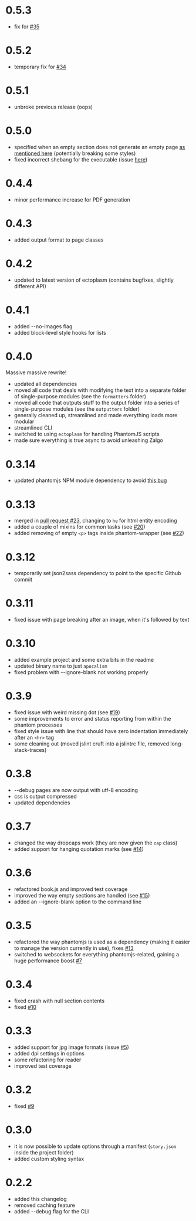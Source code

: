 0.5.3
===

- fix for [#35](https://github.com/andrey-p/apocalism-js/issues/35)

0.5.2
===

- temporary fix for [#34](https://github.com/andrey-p/apocalism-js/issues/34)

0.5.1
===

- unbroke previous release (oops)

0.5.0
===

- specified when an empty section does not generate an empty page [as mentioned here](https://github.com/andrey-p/apocalism-js/issues/31) (potentially breaking some styles)
- fixed incorrect shebang for the executable (issue [here](https://github.com/andrey-p/apocalism-js/issues/30))

0.4.4
===

- minor performance increase for PDF generation

0.4.3
===

- added output format to page classes

0.4.2
===

- updated to latest version of ectoplasm (contains bugfixes, slightly different API)

0.4.1
===

- added --no-images flag
- added block-level style hooks for lists

0.4.0
===

Massive massive rewrite!

- updated all dependencies
- moved all code that deals with modifying the text into a separate folder of single-purpose modules (see the `formatters` folder)
- moved all code that outputs stuff to the output folder into a series of single-purpose modules (see the `outputters` folder)
- generally cleaned up, streamlined and made everything loads more modular
- streamlined CLI
- switched to using `ectoplasm` for handling PhantomJS scripts
- made sure everything is true async to avoid unleashing Zalgo

0.3.14
===

- updated phantomjs NPM module dependency to avoid [this bug](https://github.com/Medium/phantomjs/issues/161)

0.3.13
===

- merged in [pull request #23](https://github.com/andrey-p/apocalism-js/pull/23), changing to `he` for html entity encoding
- added a couple of mixins for common tasks (see [#20](https://github.com/andrey-p/apocalism-js/issues/20))
- added removing of empty `<p>` tags inside phantom-wrapper (see [#22](https://github.com/andrey-p/apocalism-js/issues/22))

0.3.12
===

- temporarily set json2sass dependency to point to the specific Github commit

0.3.11
===

- fixed issue with page breaking after an image, when it's followed by text

0.3.10
===

- added example project and some extra bits in the readme
- updated binary name to just `apocalism`
- fixed problem with --ignore-blank not working properly

0.3.9
===

- fixed issue with weird missing dot (see [#19](https://github.com/andrey-p/apocalism-js/issues/19))
- some improvements to error and status reporting from within the phantom processes
- fixed style issue with line that should have zero indentation immediately after an `<hr>` tag
- some cleaning out (moved jslint cruft into a jslintrc file, removed long-stack-traces)

0.3.8
===

- --debug pages are now output with utf-8 encoding
- css is output compressed
- updated dependencies

0.3.7
===

- changed the way dropcaps work (they are now given the `cap` class)
- added support for hanging quotation marks (see [#14](https://github.com/andrey-p/apocalism-js/issues/14))

0.3.6
===

- refactored book.js and improved test coverage
- improved the way empty sections are handled (see [#15](https://github.com/andrey-p/apocalism-js/issues/15))
- added an --ignore-blank option to the command line

0.3.5
====

- refactored the way phantomjs is used as a dependency (making it easier to manage the version currently in use), fixes [#13](https://github.com/andrey-p/apocalism-js/issues/10)
- switched to websockets for everything phantomjs-related, gaining a huge performance boost [#7](https://github.com/andrey-p/apocalism-js/issues/7)

0.3.4
====

- fixed crash with null section contents
- fixed [#10](https://github.com/andrey-p/apocalism-js/issues/10)

0.3.3
====

- added support for jpg image formats (issue [#5](https://github.com/andrey-p/apocalism-js/issues/5))
- added dpi settings in options
- some refactoring for reader
- improved test coverage

0.3.2
====

- fixed [#9](https://github.com/andrey-p/apocalism-js/issues/9)

0.3.0
====

- it is now possible to update options through a manifest (`story.json` inside the project folder)
- added custom styling syntax

0.2.2
====

- added this changelog
- removed caching feature
- added --debug flag for the CLI
